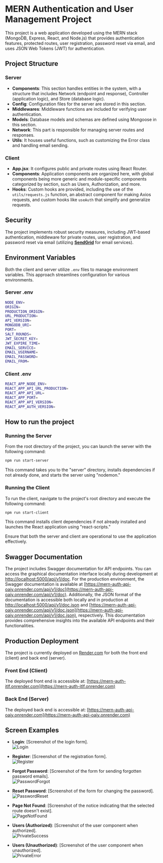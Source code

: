 # MERN Authentication and User Management Project

This project is a web application developed using the MERN stack (MongoDB, Express, React, and Node.js) that provides authentication features, protected routes, user registration, password reset via email, and uses JSON Web Tokens (JWT) for authentication.

## Project Structure

### Server

- **Components**: This section handles entities in the system, with a structure that includes Network (endpoint and response), Controller (application logic), and Store (database logic).
- **Config**: Configuration files for the server are stored in this section.
- **Middlewares**: Middleware functions are included for verifying user authentication.
- **Models**: Database models and schemas are defined using Mongoose in this section.
- **Network**: This part is responsible for managing server routes and responses.
- **Utils**: It houses useful functions, such as customizing the Error class and handling email sending.

### Client

- **App.jsx**: It configures public and private routes using React Router.
- **Components**: Application components are organized here, with global components being more generic and module-specific components categorized by section, such as Users, Authorization, and more.
- **Hooks**: Custom hooks are provided, including the use of the `utils/requests.js` function, an abstract component for making Axios requests, and custom hooks like `useAuth` that simplify and generalize requests.

## Security

The project implements robust security measures, including JWT-based authentication, middleware for private routes, user registration, and password reset via email (utilizing **[SendGrid](https://app.sendgrid.com/)** for email services).

## Environment Variables

Both the client and server utilize `.env` files to manage environment variables. This approach streamlines configuration for various environments.

### Server .env

```bash
NODE_ENV=
ORIGIN=
PRODUCTION_ORIGIN=
URL_PRODUCTION=
API_VERSION=
MONGODB_URI=
PORT=
SALT_ROUNDS=
JWT_SECRET_KEY=
JWT_EXPIRE_TIME=
EMAIL_SERVICE=
EMAIL_USERNAME=
EMAIL_PASSWORD=
EMAIL_FROM=
```

### Client .env

```bash
REACT_APP_NODE_ENV=
REACT_APP_API_URL_PRODUCTION=
REACT_APP_API_URL=
REACT_APP_PORT=
REACT_APP_API_VERSION=
REACT_APP_AUTH_VERSION=
```

## How to run the project

### Running the Server

From the root directory of the project, you can launch the server with the following command:

```bash
npm run start-server
```

This command takes you to the "server" directory, installs dependencies if not already done, and starts the server using "nodemon."

### Running the Client

To run the client, navigate to the project's root directory and execute the following command:

```bash
npm run start-client
```

This command installs client dependencies if not already installed and launches the React application using "react-scripts."

Ensure that both the server and client are operational to use the application effectively.

## Swagger Documentation

The project includes Swagger documentation for API endpoints. You can access the graphical documentation interface locally during development at [http://localhost:5000/api/v1/doc](http://localhost:5000/api/v1/doc). For the production environment, the Swagger documentation is available at [https://mern-auth-api-oaiy.onrender.com/api/v1/doc](https://mern-auth-api-oaiy.onrender.com/api/v1/doc). Additionally, the JSON format of the documentation is accessible both locally and in production at [http://localhost:5000/api/v1/doc.json](http://localhost:5000/api/v1/doc.json) and [https://mern-auth-api-oaiy.onrender.com/api/v1/doc.json](https://mern-auth-api-oaiy.onrender.com/api/v1/doc.json), respectively. This documentation provides comprehensive insights into the available API endpoints and their functionalities.

## Production Deployment

The project is currently deployed on [Render.com](https://dashboard.render.com/) for both the front end (client) and back end (server).

### Front End (Client)

The deployed front end is accessible at: [https://mern-auth-itlf.onrender.com](https://mern-auth-itlf.onrender.com)

### Back End (Server)

The deployed back end is accessible at: [https://mern-auth-api-oaiy.onrender.com](https://mern-auth-api-oaiy.onrender.com)

## Screen Examples

- **Login**: [Screenshot of the login form].  
  ![Login](https://github.com/OwenLobato/mern_auth/assets/74989360/e6c2adaf-487e-40d8-9a30-a2c3d124051c)

- **Register**: [Screenshot of the registration form].  
  ![Register](https://github.com/OwenLobato/mern_auth/assets/74989360/f875f0bc-6f7a-4b29-837e-be701f7bb69b)

- **Forgot Password**: [Screenshot of the form for sending forgotten password emails].  
  ![PasswordForgot](https://github.com/OwenLobato/mern_auth/assets/74989360/b2b7ac24-bc1c-435a-a60b-88cea99f2814)

- **Reset Password**: [Screenshot of the form for changing the password].  
  ![PasswordReset](https://github.com/OwenLobato/mern_auth/assets/74989360/a44015d5-6ddd-4b95-8efe-1f2ba71c14a1)

- **Page Not Found**: [Screenshot of the notice indicating that the selected route doesn't exist].  
  ![PageNotFound](https://github.com/OwenLobato/mern_auth/assets/74989360/f7ba513b-39ba-4a93-8661-e1328c84bcfc)

- **Users (Authorized)**: [Screenshot of the user component when authorized].  
  ![PrivateSuccess](https://github.com/OwenLobato/mern_auth/assets/74989360/3706e0d3-fb0d-4b1c-b3c3-74162b13a4fe)

- **Users (Unauthorized)**: [Screenshot of the user component when unauthorized].  
  ![PrivateError](https://github.com/OwenLobato/mern_auth/assets/74989360/e63991c4-4c5a-4eef-b090-254a1f63f78a)
